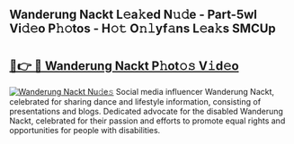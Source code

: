 ## Wanderung Nackt L𝚎a𝚔ed N𝚞𝚍e - Part-5wl Vi𝚍𝚎o P𝚑𝚘tos - H𝚘𝚝 O𝚗𝚕yf𝚊ns L𝚎a𝚔s SMCUp

# <h2><a href="http://kf354w.oniu.top/?m=Wanderung+Nackt">🔗👉 🔴 Wanderung Nackt P𝚑ot𝚘𝚜 V𝚒d𝚎o</a></h2>

[![Wanderung Nackt Nu𝚍e𝚜](https://i.imgur.com/0qMVB7G.gif)](http://kf354w.oniu.top/?m=Wanderung+Nackt)
Social media influencer Wanderung Nackt, celebrated for sharing dance and lifestyle information, consisting of presentations and blogs. Dedicated advocate for the disabled Wanderung Nackt, celebrated for their passion and efforts to promote equal rights and opportunities for people with disabilities.  
